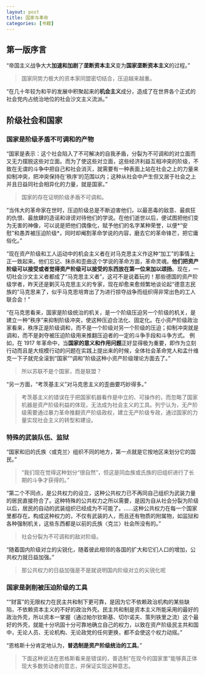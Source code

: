 ```yaml
---
layout: post
title: 国家与革命
categories: [书籍]
---
```


## 第一版序言

“帝国主义战争大大**加速和加剧**了**垄断资本主义**变为**国家垄断资本主义**的过程。”

> 国家同势力极大的资本家同盟密切结合，压迫越来越重。

“在几十年较为和平的发展中积聚起来的**机会主义**成分，造成了在世界各个正式的社会党内占统治地位的社会沙文主义流派。”

## 阶级社会和国家

### 国家是阶级矛盾不可调和的产物

“国家是表示：这个社会陷入了不可解决的自我矛盾，分裂为不可调和的对立面而又无力摆脱这些对立面。而为了使这些对立面，这些经济利益互相冲突的阶级，不致在无谓的斗争中把自己和社会消灭，就需要有一种表面上站在社会之上的力量来抑制冲突，把冲突保持在‘秩序’的范围以内；这种从社会中产生但又居于社会之上并且日益同社会相异化的力量，就是国家。”

> 国家的存在证明阶级矛盾不可调和。

“当伟大的革命家在世时，压迫阶级总是不断迫害他们，以最恶毒的敌意、最疯狂的仇恨、最放肆的造谣和诽谤对待他们的学说。在他们逝世以后，便试图把他们变为无害的神像，可以说是把他们偶像化，赋予他们的名字某种荣誉，以便*“安慰”和愚弄被压迫阶级*，同时却阉割革命学说的内容，磨去它的革命锋芒，把它庸俗化。”

“现在资产阶级和工人运动中的机会主义者在对马克思主义作这种“加工”的事情上正一致起来。他们忘记、抹杀和歪曲这个学说的革命方面，革命灵魂。**他们把资产阶级可以接受或者觉得资产阶级可以接受的东西放在第一位来加以颂扬**。现在，一切社会沙文主义者都成了“马克思主义者”，这可不是说着玩的！那些德国的资产阶级学者，昨天还是剿灭马克思主义的专家，现在却愈来愈频繁地谈论起“德意志民族的”马克思来了，似乎马克思培育出了为进行掠夺战争而组织得非常出色的工人联合会！”

“在马克思看来，国家是阶级统治的机关，是一个阶级压迫另一个阶级的机关，是建立一种“秩序”来抑制阶级冲突，使这种压迫合法化、固定化。在小资产阶级政治家看来，秩序正是阶级调和，而不是一个阶级对另一个阶级的压迫；抑制冲突就是调和，而不是剥夺被压迫阶级用来推翻压迫者的一定的斗争手段和斗争方式。
例如，在 1917 年革命中，当**国家的意义和作用问题**正好显得极为重要，即作为立刻行动而且是大规模行动的问题在实践上提出来的时候，全体社会革命党人和孟什维克一下子就完全滚到“国家”“调和”阶级这种小资产阶级理论方面去了。”

> 所以苏联不是个国家，而是联盟？

“另一方面，“考茨基主义”对马克思主义的歪曲要巧妙得多。”

> 考茨基主义的错误在于把国家机器看作是中立的、可操作的，而忽略了国家机器是资产阶级利益的体现，无法成为社会主义的工具。列宁认为，无产阶级需要通过暴力革命推翻资产阶级政权，建立无产阶级专政，通过国家的力量实现社会主义的转型和建设。

### 特殊的武装队伍、监狱

“国家和旧的氏族〈或克兰〉组织不同的地方，第一点就是它按地区来划分它的国民。”

> “我们现在觉得这种划分“很自然”，但这是同血族或氏族的旧组织进行了长期的斗争才获得的。”

“第二个不同点，是公共权力的设立，这种公共权力已不再同自己组织为武装力量的居民直接符合了。这种特殊的公共权力之所以需要，是因为自从社会分裂为阶级以后，居民的自动的武装组织已经成为不可能了。......这种公共权力在每一个国家里都存在。构成这种权力的，不仅有武装的人，而且还有物质的附属物，如监狱和各种强制机关，这些东西都是以前的氏族〈克兰〉社会所没有的。”

> 社会分裂为不可调和的敌对阶级。

“随着国内阶级对立的尖锐化，随着彼此相邻的各国的扩大和它们人口的增加，公共权力就日益加强。”

> 那公共权力的日益加强是不是就说明国内阶级对立的尖锐化呢

### 国家是剥削被压迫阶级的工具

““财富”的无限权力在民主共和制下更可靠，是因为它不依赖政治机构的某些缺陷，不依赖资本主义的不好的政治外壳。民主共和制是资本主义所能采用的最好的政治外壳，所以资本一掌握（通过帕尔钦斯基、切尔诺夫、策列铁里之流）这个最好的外壳，就能十分巩固十分可靠地确立自己的权力，以致在资产阶级民主共和国中，无论人员、无论机构、无论政党的任何更换，都不会使这个权力动摇。”

“恩格斯十分肯定地认为，**普选制是资产阶级统治的工具**。”

> 下面这种说法在恩格斯看来是错误的，普选制“在现今的国家里”能够真正体现大多数劳动者的意志，并保证实现这种意志。

